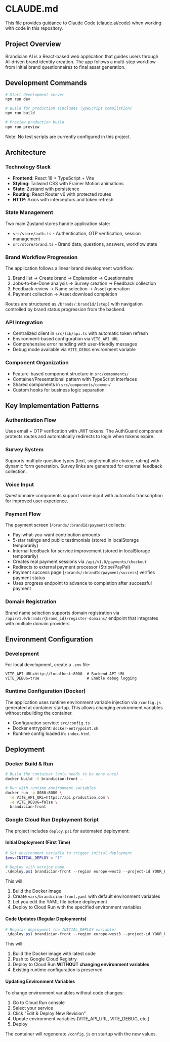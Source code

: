 # CLAUDE.md

This file provides guidance to Claude Code (claude.ai/code) when working with code in this repository.

## Project Overview

Brandician AI is a React-based web application that guides users through AI-driven brand identity creation. The app follows a multi-step workflow from initial brand questionnaires to final asset generation.

## Development Commands

```bash
# Start development server
npm run dev

# Build for production (includes TypeScript compilation)
npm run build

# Preview production build
npm run preview
```

Note: No test scripts are currently configured in this project.

## Architecture

### Technology Stack
- **Frontend**: React 18 + TypeScript + Vite
- **Styling**: Tailwind CSS with Framer Motion animations
- **State**: Zustand with persistence
- **Routing**: React Router v6 with protected routes
- **HTTP**: Axios with interceptors and token refresh

### State Management
Two main Zustand stores handle application state:
- `src/store/auth.ts` - Authentication, OTP verification, session management
- `src/store/brand.ts` - Brand data, questions, answers, workflow state

### Brand Workflow Progression
The application follows a linear brand development workflow:
1. Brand list → Create brand → Explanation → Questionnaire
2. Jobs-to-be-Done analysis → Survey creation → Feedback collection
3. Feedback review → Name selection → Asset generation
4. Payment collection → Asset download completion

Routes are structured as `/brands/:brandId/[step]` with navigation controlled by brand status progression from the backend.

### API Integration
- Centralized client in `src/lib/api.ts` with automatic token refresh
- Environment-based configuration via `VITE_API_URL`
- Comprehensive error handling with user-friendly messages
- Debug mode available via `VITE_DEBUG` environment variable

### Component Organization
- Feature-based component structure in `src/components/`
- Container/Presentational pattern with TypeScript interfaces
- Shared components in `src/components/common/`
- Custom hooks for business logic separation

## Key Implementation Patterns

### Authentication Flow
Uses email + OTP verification with JWT tokens. The AuthGuard component protects routes and automatically redirects to login when tokens expire.

### Survey System
Supports multiple question types (text, single/multiple choice, rating) with dynamic form generation. Survey links are generated for external feedback collection.

### Voice Input
Questionnaire components support voice input with automatic transcription for improved user experience.

### Payment Flow
The payment screen (`/brands/:brandId/payment`) collects:
- Pay-what-you-want contribution amounts  
- 5-star ratings and public testimonials (stored in localStorage temporarily)
- Internal feedback for service improvement (stored in localStorage temporarily)
- Creates real payment sessions via `/api/v1.0/payments/checkout`
- Redirects to external payment processor (Stripe/PayPal)
- Payment success page (`/brands/:brandId/payment/success`) verifies payment status
- Uses progress endpoint to advance to completion after successful payment

### Domain Registration
Brand name selection supports domain registration via `/api/v1.0/brands/{brand_id}/register-domains/` endpoint that integrates with multiple domain providers.

## Environment Configuration

### Development
For local development, create a `.env` file:
```env
VITE_API_URL=http://localhost:8000  # Backend API URL
VITE_DEBUG=true                     # Enable debug logging
```

### Runtime Configuration (Docker)
The application uses runtime environment variable injection via `/config.js` generated at container startup. This allows changing environment variables without rebuilding the container.

- Configuration service: `src/config.ts`
- Docker entrypoint: `docker-entrypoint.sh`
- Runtime config loaded in: `index.html`

## Deployment

### Docker Build & Run
```bash
# Build the container (only needs to be done once)
docker build -t brandician-front .

# Run with runtime environment variables
docker run -p 8080:8080 \
  -e VITE_API_URL=https://api.production.com \
  -e VITE_DEBUG=false \
  brandician-front
```

### Google Cloud Run Deployment Script

The project includes `deploy.ps1` for automated deployment:

#### Initial Deployment (First Time)
```powershell
# Set environment variable to trigger initial deployment
$env:INITIAL_DEPLOY = "1"

# Deploy with service name
.\deploy.ps1 brandician-front --region europe-west3 --project-id YOUR_PROJECT_ID
```

This will:
1. Build the Docker image
2. Create `vars/brandician-front.yaml` with default environment variables
3. Let you edit the YAML file before deployment
4. Deploy to Cloud Run with the specified environment variables

#### Code Updates (Regular Deployments)
```powershell
# Regular deployment (no INITIAL_DEPLOY variable)
.\deploy.ps1 brandician-front --region europe-west3 --project-id YOUR_PROJECT_ID
```

This will:
1. Build the Docker image with latest code
2. Push to Google Cloud Registry
3. Deploy to Cloud Run **WITHOUT changing environment variables**
4. Existing runtime configuration is preserved

#### Updating Environment Variables
To change environment variables without code changes:
1. Go to Cloud Run console
2. Select your service
3. Click "Edit & Deploy New Revision"
4. Update environment variables (VITE_API_URL, VITE_DEBUG, etc.)
5. Deploy

The container will regenerate `/config.js` on startup with the new values.